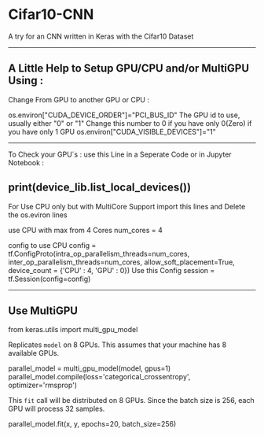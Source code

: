 # Cifar10-CNN
A try for an CNN written in Keras with the Cifar10 Dataset


---------------------------------------------------------
A Little Help to Setup GPU/CPU and/or MultiGPU Using :
--------------------------------------------------------
Change From GPU to another GPU or CPU :


os.environ["CUDA_DEVICE_ORDER"]="PCI_BUS_ID"
The GPU id to use, usually either "0" or "1"
Change this number to 0 if you have only 0(Zero) if you have only 1 GPU
os.environ["CUDA_VISIBLE_DEVICES"]="1"


--------------------------------------------------------
To Check your GPU´s :
use this Line in a Seperate Code or in Jupyter Notebook :

print(device_lib.list_local_devices())
--------------------------------------------------------
For Use CPU only but with MultiCore Support import this lines and Delete the os.eviron lines

use  CPU with max from 4 Cores
num_cores = 4

config to use CPU
config = tf.ConfigProto(intra_op_parallelism_threads=num_cores,\
        inter_op_parallelism_threads=num_cores, allow_soft_placement=True,\
        device_count = {'CPU' : 4, 'GPU' : 0})
Use this Config
session = tf.Session(config=config)

--------------------------------------------------------
## Use MultiGPU
from keras.utils import multi_gpu_model

Replicates `model` on 8 GPUs.
This assumes that your machine has 8 available GPUs.

parallel_model = multi_gpu_model(model, gpus=1)
parallel_model.compile(loss='categorical_crossentropy',
                       optimizer='rmsprop')

This `fit` call will be distributed on 8 GPUs.
Since the batch size is 256, each GPU will process 32 samples.

parallel_model.fit(x, y, epochs=20, batch_size=256)
